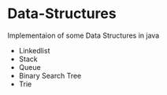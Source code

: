 # Data-Structures
Implementaion of some Data Structures in java

- Linkedlist
- Stack
- Queue
- Binary Search Tree
- Trie
